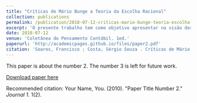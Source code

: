 ```yaml
---
title: "Críticas de Mário Bunge a Teoria da Escolha Racional"
collection: publications
permalink: /publication/2018-07-12-criticas-mario-bunge-teoria-escolha-racional
excerpt: 'O presente trabalho tem como objetivo apresentar na visão dos autores as críticas de Bunge a teoria da escolha racional, identificar autores e teorias que concordam com Bunge, autores e teorias contrárias a ele, apresentar uma opinião própria sobre esse contexto. O trabalho foi desenvolvido a partir de pesquisa qualitativa em acervo bibliográfico. A estrutura em partes consta de introdução, contextualização, os fundamentos filosóficos de Bunge, crítica sobre a teoria da escolha, considerações sobre a crítica e fechando o trabalho a conclusão com a opinião modesta de um contador sobre um renomado filósofo.'
date: 2018-07-12
venue: 'Coletânea do Pensamento Contábil. 1ed.'
paperurl: 'http://academicpages.github.io/files/paper2.pdf'
citation: 'Soares, Francisco ; Costa, Sérgio Souza . Críticas de Mário Bunge a Teoria da Escolha Racional. In: Maria Edwiges Pires, Francy Meyre Gomes, Joao Conrado de A. Carvalho. (Org.). Coletânea do Pensamento Contábil. 1ed.: , 2018, v. , p. 65-80'
---
```

This paper is about the number 2. The number 3 is left for future work.

[Download paper here](http://academicpages.github.io/files/paper2.pdf)

Recommended citation: Your Name, You. (2010). "Paper Title Number 2." <i>Journal 1</i>. 1(2).
